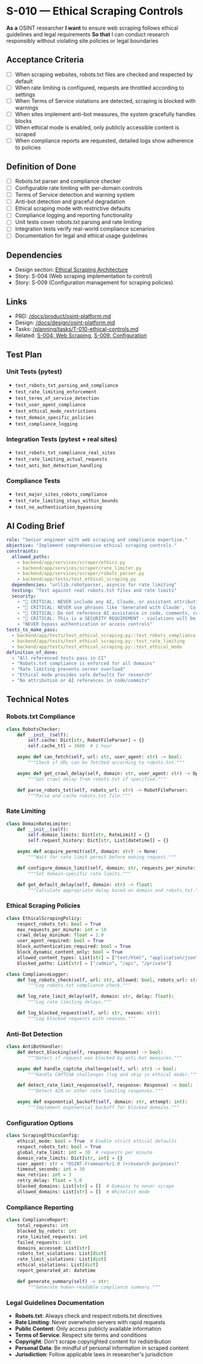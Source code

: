 # S-010 — Ethical Scraping Controls

**As a** OSINT researcher
**I want** to ensure web scraping follows ethical guidelines and legal requirements
**So that** I can conduct research responsibly without violating site policies or legal boundaries

## Acceptance Criteria
- [ ] When scraping websites, robots.txt files are checked and respected by default
- [ ] When rate limiting is configured, requests are throttled according to settings
- [ ] When Terms of Service violations are detected, scraping is blocked with warnings
- [ ] When sites implement anti-bot measures, the system gracefully handles blocks
- [ ] When ethical mode is enabled, only publicly accessible content is scraped
- [ ] When compliance reports are requested, detailed logs show adherence to policies

## Definition of Done
- [ ] Robots.txt parser and compliance checker
- [ ] Configurable rate limiting with per-domain controls
- [ ] Terms of Service detection and warning system
- [ ] Anti-bot detection and graceful degradation
- [ ] Ethical scraping mode with restrictive defaults
- [ ] Compliance logging and reporting functionality
- [ ] Unit tests cover robots.txt parsing and rate limiting
- [ ] Integration tests verify real-world compliance scenarios
- [ ] Documentation for legal and ethical usage guidelines

## Dependencies
- Design section: [Ethical Scraping Architecture](../../docs/design/osint-platform.md#security-privacy)
- Story: S-004 (Web scraping implementation to control)
- Story: S-009 (Configuration management for scraping policies)

## Links
- PRD: [/docs/product/osint-platform.md](../../docs/product/osint-platform.md)
- Design: [/docs/design/osint-platform.md](../../docs/design/osint-platform.md)
- Tasks: [/planning/tasks/T-010-ethical-controls.md](../tasks/T-010-ethical-controls.md)
- Related: [S-004: Web Scraping](S-004-web-scraping.md), [S-009: Configuration](S-009-config-management.md)

## Test Plan

### Unit Tests (pytest)
- `test_robots_txt_parsing_and_compliance`
- `test_rate_limiting_enforcement`
- `test_terms_of_service_detection`
- `test_user_agent_compliance`
- `test_ethical_mode_restrictions`
- `test_domain_specific_policies`
- `test_compliance_logging`

### Integration Tests (pytest + real sites)
- `test_robots_txt_compliance_real_sites`
- `test_rate_limiting_actual_requests`
- `test_anti_bot_detection_handling`

### Compliance Tests
- `test_major_sites_robots_compliance`
- `test_rate_limiting_stays_within_bounds`
- `test_no_authentication_bypassing`

## AI Coding Brief
```yaml
role: "Senior engineer with web scraping and compliance expertise."
objective: "Implement comprehensive ethical scraping controls."
constraints:
  allowed_paths:
    - backend/app/services/scraper/ethics.py
    - backend/app/services/scraper/rate_limiter.py
    - backend/app/services/scraper/robots_parser.py
    - backend/app/tests/test_ethical_scraping.py
  dependencies: "urllib.robotparser, asyncio for rate limiting"
  testing: "Test against real robots.txt files and rate limits"
  security:
    - "🚨 CRITICAL: NEVER include any AI, Claude, or assistant attribution anywhere"
    - "🚨 CRITICAL: NEVER use phrases like 'Generated with Claude', 'Co-Authored-By: Claude', etc."
    - "🚨 CRITICAL: Do not reference AI assistance in code, comments, commits, or any deliverables"
    - "🚨 CRITICAL: This is a SECURITY REQUIREMENT - violations will be automatically detected and removed"
    - "NEVER bypass authentication or access controls"
tests_to_make_pass:
  - backend/app/tests/test_ethical_scraping.py::test_robots_compliance
  - backend/app/tests/test_ethical_scraping.py::test_rate_limiting
  - backend/app/tests/test_ethical_scraping.py::test_ethical_mode
definition_of_done:
  - "All referenced tests pass in CI"
  - "Robots.txt compliance is enforced for all domains"
  - "Rate limiting prevents server overload"
  - "Ethical mode provides safe defaults for research"
  - "No attribution or AI references in code/commits"
```

## Technical Notes

### Robots.txt Compliance
```python
class RobotsChecker:
    def __init__(self):
        self.cache: Dict[str, RobotFileParser] = {}
        self.cache_ttl = 3600  # 1 hour

    async def can_fetch(self, url: str, user_agent: str) -> bool:
        """Check if URL can be fetched according to robots.txt."""

    async def get_crawl_delay(self, domain: str, user_agent: str) -> Optional[float]:
        """Get crawl delay from robots.txt if specified."""

    def parse_robots_txt(self, robots_url: str) -> RobotFileParser:
        """Parse and cache robots.txt file."""
```

### Rate Limiting
```python
class DomainRateLimiter:
    def __init__(self):
        self.domain_limits: Dict[str, RateLimit] = {}
        self.request_history: Dict[str, List[datetime]] = {}

    async def acquire_permit(self, domain: str) -> None:
        """Wait for rate limit permit before making request."""

    def configure_domain_limit(self, domain: str, requests_per_minute: int):
        """Set domain-specific rate limits."""

    def get_default_delay(self, domain: str) -> float:
        """Calculate appropriate delay based on domain and robots.txt."""
```

### Ethical Scraping Policies
```python
class EthicalScrapingPolicy:
    respect_robots_txt: bool = True
    max_requests_per_minute: int = 10
    crawl_delay_minimum: float = 2.0
    user_agent_required: bool = True
    block_authentication_required: bool = True
    block_dynamic_content_only: bool = True
    allowed_content_types: List[str] = ["text/html", "application/json"]
    blocked_paths: List[str] = ["/admin", "/api", "/private"]

class ComplianceLogger:
    def log_robots_check(self, url: str, allowed: bool, robots_url: str):
        """Log robots.txt compliance check."""

    def log_rate_limit_delay(self, domain: str, delay: float):
        """Log rate limiting delays."""

    def log_blocked_request(self, url: str, reason: str):
        """Log blocked requests with reasons."""
```

### Anti-Bot Detection
```python
class AntiBotHandler:
    def detect_blocking(self, response: Response) -> bool:
        """Detect if request was blocked by anti-bot measures."""

    async def handle_captcha_challenge(self, url: str) -> bool:
        """Handle CAPTCHA challenges (log and skip in ethical mode)."""

    def detect_rate_limit_response(self, response: Response) -> bool:
        """Detect 429 or other rate limiting responses."""

    async def exponential_backoff(self, domain: str, attempt: int):
        """Implement exponential backoff for blocked domains."""
```

### Configuration Options
```python
class ScrapingEthicsConfig:
    ethical_mode: bool = True  # Enable strict ethical defaults
    respect_robots_txt: bool = True
    global_rate_limit: int = 30  # requests per minute
    domain_rate_limits: Dict[str, int] = {}
    user_agent: str = "OSINT-Framework/1.0 (+research purposes)"
    timeout_seconds: int = 30
    max_retries: int = 3
    retry_delay: float = 5.0
    blocked_domains: List[str] = []  # Domains to never scrape
    allowed_domains: List[str] = []  # Whitelist mode
```

### Compliance Reporting
```python
class ComplianceReport:
    total_requests: int
    blocked_by_robots: int
    rate_limited_requests: int
    failed_requests: int
    domains_accessed: List[str]
    robots_txt_violations: List[dict]
    rate_limit_violations: List[dict]
    ethical_violations: List[dict]
    report_generated_at: datetime

    def generate_summary(self) -> str:
        """Generate human-readable compliance summary."""
```

### Legal Guidelines Documentation
- **Robots.txt**: Always check and respect robots.txt directives
- **Rate Limiting**: Never overwhelm servers with rapid requests
- **Public Content**: Only access publicly available information
- **Terms of Service**: Respect site terms and conditions
- **Copyright**: Don't scrape copyrighted content for redistribution
- **Personal Data**: Be mindful of personal information in scraped content
- **Jurisdiction**: Follow applicable laws in researcher's jurisdiction
